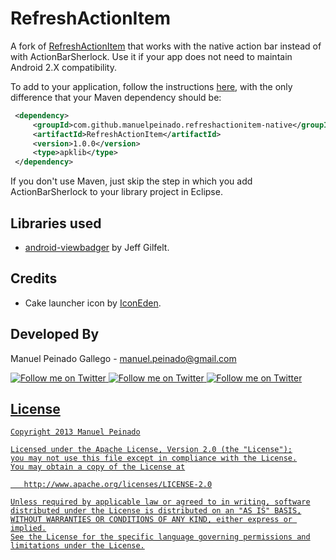 RefreshActionItem
=================

A fork of [RefreshActionItem][1] that works with the native action bar instead of with ActionBarSherlock. Use it if your app does not need to maintain Android  2.X compatibility.

To add to your application, follow the instructions [here][1], with the only difference that your Maven dependency should be:


```xml
 <dependency>
     <groupId>com.github.manuelpeinado.refreshactionitem-native</groupId>
     <artifactId>RefreshActionItem</artifactId>
     <version>1.0.0</version>
     <type>apklib</type>
 </dependency>
```

If you don't use Maven, just skip the step in which you add ActionBarSherlock to your library project in Eclipse.


Libraries used
--------------------

* [android-viewbadger][2] by Jeff Gilfelt.

Credits
-------

* Cake launcher icon by [IconEden][3].

Developed By
--------------------

Manuel Peinado Gallego - <manuel.peinado@gmail.com>

<a href="https://twitter.com/mpg2">
  <img alt="Follow me on Twitter"
       src="https://raw.github.com/ManuelPeinado/NumericPageIndicator/master/art/twitter.png" />
</a>
<a href="https://plus.google.com/106514622630861903655">
  <img alt="Follow me on Twitter"
       src="https://raw.github.com/ManuelPeinado/NumericPageIndicator/master/art/google-plus.png" />
</a>
<a href="http://www.linkedin.com/pub/manuel-peinado-gallego/1b/435/685">
  <img alt="Follow me on Twitter"
       src="https://raw.github.com/ManuelPeinado/NumericPageIndicator/master/art/linkedin.png" />

License
-----------

    Copyright 2013 Manuel Peinado

    Licensed under the Apache License, Version 2.0 (the "License");
    you may not use this file except in compliance with the License.
    You may obtain a copy of the License at

       http://www.apache.org/licenses/LICENSE-2.0

    Unless required by applicable law or agreed to in writing, software
    distributed under the License is distributed on an "AS IS" BASIS,
    WITHOUT WARRANTIES OR CONDITIONS OF ANY KIND, either express or implied.
    See the License for the specific language governing permissions and
    limitations under the License.




 [1]: https://github.com/ManuelPeinado/RefreshActionItem
 [2]: https://github.com/jgilfelt/android-viewbadger
 [3]: http://www.iconeden.com
